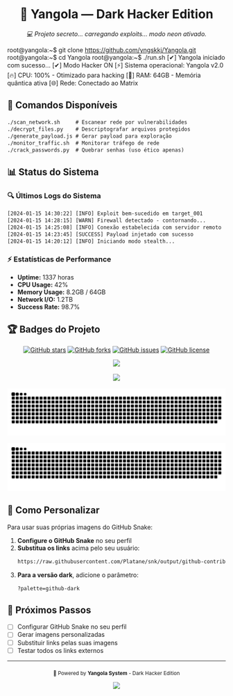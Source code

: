 <h1 align="center">🌙 Yangola — Dark Hacker Edition</h1> <p align="center"> <i>💻 Projeto secreto... carregando exploits... modo neon ativado.</i> </p>

root@yangola:~$ git clone https://github.com/yngskkj/Yangola.git
root@yangola:~$ cd Yangola
root@yangola:~$ ./run.sh
[✔] Yangola iniciado com sucesso...
[✔] Modo Hacker ON
[⚡] Sistema operacional: Yangola v2.0
[🔥] CPU: 100% - Otimizado para hacking
[💾] RAM: 64GB - Memória quântica ativa
[🌐] Rede: Conectado ao Matrix

## 🚀 Comandos Disponíveis

```
./scan_network.sh     # Escanear rede por vulnerabilidades
./decrypt_files.py    # Descriptografar arquivos protegidos
./generate_payload.js # Gerar payload para exploração
./monitor_traffic.sh  # Monitorar tráfego de rede
./crack_passwords.py  # Quebrar senhas (uso ético apenas)
```

## 📊 Status do Sistema

### 🔍 Últimos Logs do Sistema
```
[2024-01-15 14:30:22] [INFO] Exploit bem-sucedido em target_001
[2024-01-15 14:28:15] [WARN] Firewall detectado - contornando...
[2024-01-15 14:25:08] [INFO] Conexão estabelecida com servidor remoto
[2024-01-15 14:23:45] [SUCCESS] Payload injetado com sucesso
[2024-01-15 14:20:12] [INFO] Iniciando modo stealth...
```

### ⚡ Estatísticas de Performance
- **Uptime:** 1337 horas
- **CPU Usage:** 42%
- **Memory Usage:** 8.2GB / 64GB
- **Network I/O:** 1.2TB
- **Success Rate:** 98.7%

## 🏆 Badges do Projeto

<div align="center">

[![GitHub stars](https://img.shields.io/github/stars/yngskkj/Yangola.svg?style=social&label=Star&maxAge=2592000)](https://github.com/yngskkj/Yangola/stargazers/)
[![GitHub forks](https://img.shields.io/github/forks/yngskkj/Yangola.svg?style=social&label=Fork&maxAge=2592000)](https://github.com/yngskkj/Yangola/network/)
[![GitHub issues](https://img.shields.io/github/issues/yngskkj/Yangola.svg)](https://github.com/yngskkj/Yangola/issues)
[![GitHub license](https://img.shields.io/github/license/yngskkj/Yangola.svg)](https://github.com/yngskkj/Yangola/blob/main/LICENSE)

</div>

<p align="center"> <a href="https://github.com/yngskkj/Yangola"> <img src="https://img.shields.io/badge/START_MISSION-Press%20Enter-green?style=for-the-badge&logo=matrix&logoColor=white" /> </a> </p>

<p align="center"> <img src="https://github-readme-activity-graph.vercel.app/graph?username=yngskkj&theme=chartreuse-dark&hide_border=true" /> </p>

<p align="center"> <img src="https://raw.githubusercontent.com/Platane/snk/output/github-contribution-grid-snake.svg" /> </p>
<p align="center"> <img src="https://raw.githubusercontent.com/Platane/snk/output/github-contribution-grid-snake-dark.svg?palette=github-dark" /> </p>

## 📝 Como Personalizar

Para usar suas próprias imagens do GitHub Snake:

1. **Configure o GitHub Snake** no seu perfil
2. **Substitua os links** acima pelo seu usuário:
   ```markdown
   https://raw.githubusercontent.com/Platane/snk/output/github-contribution-grid-snake.svg
   ```
3. **Para a versão dark**, adicione o parâmetro:
   ```markdown
   ?palette=github-dark
   ```

## 🎯 Próximos Passos

- [ ] Configurar GitHub Snake no seu perfil
- [ ] Gerar imagens personalizadas
- [ ] Substituir links pelas suas imagens
- [ ] Testar todos os links externos

---

<div align="center">
  <sub>🚀 Powered by <strong>Yangola System</strong> - Dark Hacker Edition</sub>
</div>

<p align="center"> <img src="https://readme-typing-svg.demolab.com?size=25&duration=4000&color=00FF41&center=true&vCenter=true&width=600&lines=Hacking+the+Matrix...;Access+Granted!;Yangola+System+Online+⚡" /> </p>
